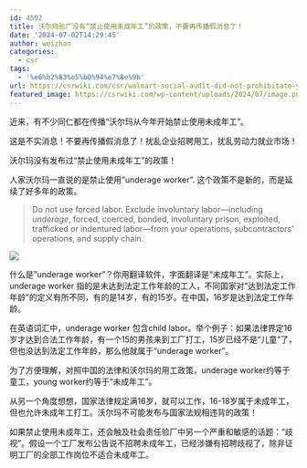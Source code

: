 ```yaml
---
id: 4592
title: 沃尔玛验厂没有“禁止使用未成年工”的政策，不要再传播假消息了！
date: '2024-07-02T14:29:45'
author: weizhan
categories:
  - csr
tags:
  - '%e6%b2%83%e5%b0%94%e7%8e%9b'
url: https://csrwiki.com/csr/walmart-social-audit-did-not-prohibitate-young-workers
featured_image: https://csrwiki.com/wp-content/uploads/2024/07/image.png
---
```


近来，有不少同仁都在传播“沃尔玛从今年开始禁止使用未成年工”。

这是不实消息！不要再传播假消息了！扰乱企业招聘用工，扰乱劳动力就业市场！

沃尔玛没有发布过“禁止使用未成年工”的政策！

人家沃尔玛一直说的是禁止使用”underage worker”. 这个政策不是新的，而是延续了好多年的政策。

> Do not use forced labor. Exclude involuntary labor—including *underage*, forced, coerced, bonded, involuntary prison, exploited, trafficked or indentured labor—from your operations, subcontractors’ operations, and supply chain.

![](https://csrwiki.com/wp-content/uploads/2024/07/image.png)

什么是”underage worker”？你用翻译软件，字面翻译是“未成年工”。实际上，underage worker 指的是未达到法定工作年龄的工人，不同国家对“达到法定工作年龄”的定义有所不同，有的是14岁，有的15岁。在中国，16岁是达到法定工作年龄。

在英语词汇中，underage worker 包含child labor。举个例子：如果法律界定16岁才达到合法工作年龄，有一个15的男孩来到工厂打工，15岁已经不是“儿童”了，但也没达到法定工作年龄，那么他就属于“underage worker”。

为了方便理解，对照中国的法律和沃尔玛的用工政策，underage worker约等于童工，young worker约等于“未成年工”。

从另一个角度想想，国家法律规定满16岁，就可以工作，16-18岁属于未成年工，但也允许未成年工打工。沃尔玛不可能发布与国家法规相违背的政策！

如果禁止使用未成年工，还会触及社会责任验厂中另一个严重和敏感的话题：“歧视”。假设一个工厂发布公告说不招聘未成年工，已经涉嫌有招聘歧视了，除非证明工厂的全部工作岗位不适合未成年工。

